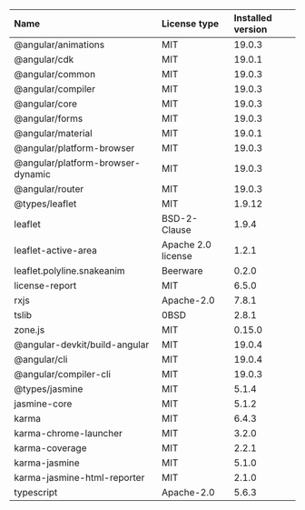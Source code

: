 | Name                              | License type       | Installed version |
| :-------------------------------- | :----------------- | :---------------- |
| @angular/animations               | MIT                | 19.0.3            |
| @angular/cdk                      | MIT                | 19.0.1            |
| @angular/common                   | MIT                | 19.0.3            |
| @angular/compiler                 | MIT                | 19.0.3            |
| @angular/core                     | MIT                | 19.0.3            |
| @angular/forms                    | MIT                | 19.0.3            |
| @angular/material                 | MIT                | 19.0.1            |
| @angular/platform-browser         | MIT                | 19.0.3            |
| @angular/platform-browser-dynamic | MIT                | 19.0.3            |
| @angular/router                   | MIT                | 19.0.3            |
| @types/leaflet                    | MIT                | 1.9.12            |
| leaflet                           | BSD-2-Clause       | 1.9.4             |
| leaflet-active-area               | Apache 2.0 license | 1.2.1             |
| leaflet.polyline.snakeanim        | Beerware           | 0.2.0             |
| license-report                    | MIT                | 6.5.0             |
| rxjs                              | Apache-2.0         | 7.8.1             |
| tslib                             | 0BSD               | 2.8.1             |
| zone.js                           | MIT                | 0.15.0            |
| @angular-devkit/build-angular     | MIT                | 19.0.4            |
| @angular/cli                      | MIT                | 19.0.4            |
| @angular/compiler-cli             | MIT                | 19.0.3            |
| @types/jasmine                    | MIT                | 5.1.4             |
| jasmine-core                      | MIT                | 5.1.2             |
| karma                             | MIT                | 6.4.3             |
| karma-chrome-launcher             | MIT                | 3.2.0             |
| karma-coverage                    | MIT                | 2.2.1             |
| karma-jasmine                     | MIT                | 5.1.0             |
| karma-jasmine-html-reporter       | MIT                | 2.1.0             |
| typescript                        | Apache-2.0         | 5.6.3             |


